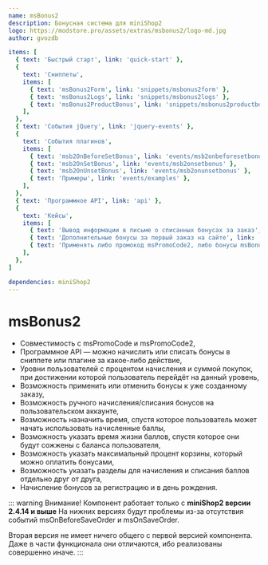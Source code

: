 ```yaml
---
name: msBonus2
description: Бонусная система для miniShop2
logo: https://modstore.pro/assets/extras/msbonus2/logo-md.jpg
author: gvozdb

items: [
  { text: 'Быстрый старт', link: 'quick-start' },
  {
    text: 'Сниппеты',
    items: [
      { text: 'msBonus2Form', link: 'snippets/msbonus2form' },
      { text: 'msBonus2Logs', link: 'snippets/msbonus2logs' },
      { text: 'msBonus2ProductBonus', link: 'snippets/msbonus2productbonus' },
    ],
  },
  { text: 'События jQuery', link: 'jquery-events' },
  {
    text: 'События плагинов',
    items: [
      { text: 'msb2OnBeforeSetBonus', link: 'events/msb2onbeforesetbonus' },
      { text: 'msb2OnSetBonus', link: 'events/msb2onsetbonus' },
      { text: 'msb2OnUnsetBonus', link: 'events/msb2onunsetbonus' },
      { text: 'Примеры', link: 'events/examples' },
    ],
  },
  { text: 'Программное API', link: 'api' },
  {
    text: 'Кейсы',
    items: [
      { text: 'Вывод информации в письме о списанных бонусах за заказ', link: 'cases/email-inform' },
      { text: 'Дополнительные бонусы за первый заказ на сайте', link: 'cases/additional-bonuses' },
      { text: 'Применять либо промокод msPromoCode2, либо бонусы msBonus2', link: 'cases/mspromocode2-or-msbonus2' },
    ],
  },
]

dependencies: miniShop2
---
```


# msBonus2

- Совместимость с msPromoCode и msPromoCode2,
- Программное API — можно начислить или списать бонусы в сниппете или плагине за какое-либо действие,
- Уровни пользователей с процентом начисления и суммой покупок, при достижении которой пользователь перейдёт на данный уровень,
- Возможность применить или отменить бонусы к уже созданному заказу,
- Возможность ручного начисления/списания бонусов на пользовательском аккаунте,
- Возможность назначить время, спустя которое пользователь может начать использовать начисленные баллы,
- Возможность указать время жизни баллов, спустя которое они будут сожжены с баланса пользователя,
- Возможность указать максимальный процент корзины, который можно оплатить бонусами,
- Возможность указать разделы для начисления и списания баллов отдельно друг от друга,
- Начисление бонусов за регистрацию и в день рождения.

::: warning Внимание!
Компонент работает только с **miniShop2 версии 2.4.14 и выше** На нижних версиях будут проблемы из-за отсутствия событий msOnBeforeSaveOrder и msOnSaveOrder.

Вторая версия не имеет ничего общего с первой версией компонента. Даже в части функционала они отличаются, ибо реализованы совершенно иначе.
:::

